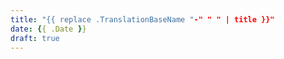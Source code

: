 ```yaml
---
title: "{{ replace .TranslationBaseName "-" " " | title }}"
date: {{ .Date }}
draft: true
---
```


